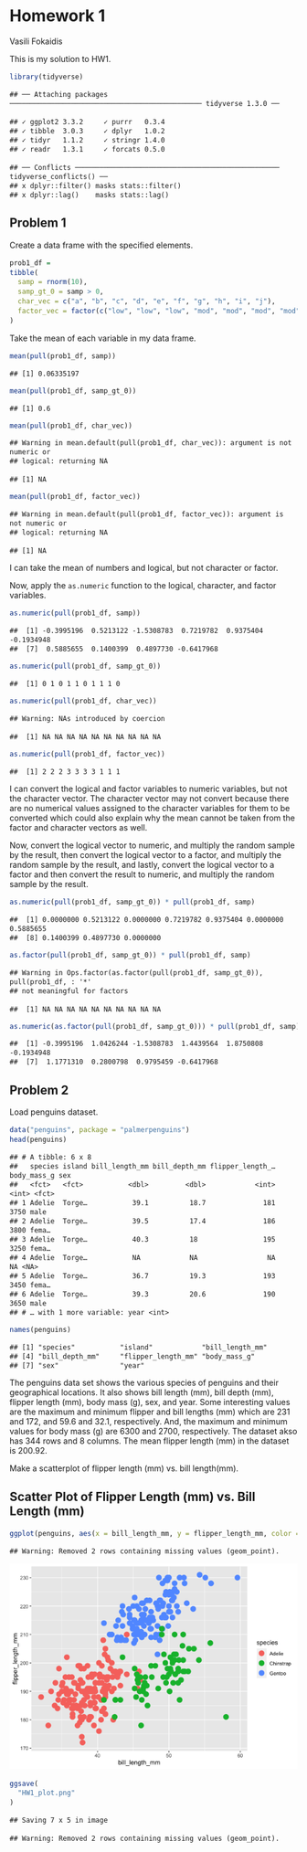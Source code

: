 Homework 1
================
Vasili Fokaidis

This is my solution to HW1.

``` r
library(tidyverse)
```

    ## ── Attaching packages ─────────────────────────────────────────────── tidyverse 1.3.0 ──

    ## ✓ ggplot2 3.3.2     ✓ purrr   0.3.4
    ## ✓ tibble  3.0.3     ✓ dplyr   1.0.2
    ## ✓ tidyr   1.1.2     ✓ stringr 1.4.0
    ## ✓ readr   1.3.1     ✓ forcats 0.5.0

    ## ── Conflicts ────────────────────────────────────────────────── tidyverse_conflicts() ──
    ## x dplyr::filter() masks stats::filter()
    ## x dplyr::lag()    masks stats::lag()

## Problem 1

Create a data frame with the specified elements.

``` r
prob1_df =
tibble(
  samp = rnorm(10),
  samp_gt_0 = samp > 0,
  char_vec = c("a", "b", "c", "d", "e", "f", "g", "h", "i", "j"),
  factor_vec = factor(c("low", "low", "low", "mod", "mod", "mod", "mod", "high", "high", "high"))
)
```

Take the mean of each variable in my data frame.

``` r
mean(pull(prob1_df, samp))
```

    ## [1] 0.06335197

``` r
mean(pull(prob1_df, samp_gt_0))
```

    ## [1] 0.6

``` r
mean(pull(prob1_df, char_vec))
```

    ## Warning in mean.default(pull(prob1_df, char_vec)): argument is not numeric or
    ## logical: returning NA

    ## [1] NA

``` r
mean(pull(prob1_df, factor_vec))
```

    ## Warning in mean.default(pull(prob1_df, factor_vec)): argument is not numeric or
    ## logical: returning NA

    ## [1] NA

I can take the mean of numbers and logical, but not character or factor.

Now, apply the `as.numeric` function to the logical, character, and
factor variables.

``` r
as.numeric(pull(prob1_df, samp))
```

    ##  [1] -0.3995196  0.5213122 -1.5308783  0.7219782  0.9375404 -0.1934948
    ##  [7]  0.5885655  0.1400399  0.4897730 -0.6417968

``` r
as.numeric(pull(prob1_df, samp_gt_0))
```

    ##  [1] 0 1 0 1 1 0 1 1 1 0

``` r
as.numeric(pull(prob1_df, char_vec))
```

    ## Warning: NAs introduced by coercion

    ##  [1] NA NA NA NA NA NA NA NA NA NA

``` r
as.numeric(pull(prob1_df, factor_vec))
```

    ##  [1] 2 2 2 3 3 3 3 1 1 1

I can convert the logical and factor variables to numeric variables, but
not the character vector. The character vector may not convert because
there are no numerical values assigned to the character variables for
them to be converted which could also explain why the mean cannot be
taken from the factor and character vectors as well.

Now, convert the logical vector to numeric, and multiply the random
sample by the result, then convert the logical vector to a factor, and
multiply the random sample by the result, and lastly, convert the
logical vector to a factor and then convert the result to numeric, and
multiply the random sample by the result.

``` r
as.numeric(pull(prob1_df, samp_gt_0)) * pull(prob1_df, samp)
```

    ##  [1] 0.0000000 0.5213122 0.0000000 0.7219782 0.9375404 0.0000000 0.5885655
    ##  [8] 0.1400399 0.4897730 0.0000000

``` r
as.factor(pull(prob1_df, samp_gt_0)) * pull(prob1_df, samp)
```

    ## Warning in Ops.factor(as.factor(pull(prob1_df, samp_gt_0)), pull(prob1_df, : '*'
    ## not meaningful for factors

    ##  [1] NA NA NA NA NA NA NA NA NA NA

``` r
as.numeric(as.factor(pull(prob1_df, samp_gt_0))) * pull(prob1_df, samp)
```

    ##  [1] -0.3995196  1.0426244 -1.5308783  1.4439564  1.8750808 -0.1934948
    ##  [7]  1.1771310  0.2800798  0.9795459 -0.6417968

## Problem 2

Load penguins dataset.

``` r
data("penguins", package = "palmerpenguins")
head(penguins)
```

    ## # A tibble: 6 x 8
    ##   species island bill_length_mm bill_depth_mm flipper_length_… body_mass_g sex  
    ##   <fct>   <fct>           <dbl>         <dbl>            <int>       <int> <fct>
    ## 1 Adelie  Torge…           39.1          18.7              181        3750 male 
    ## 2 Adelie  Torge…           39.5          17.4              186        3800 fema…
    ## 3 Adelie  Torge…           40.3          18                195        3250 fema…
    ## 4 Adelie  Torge…           NA            NA                 NA          NA <NA> 
    ## 5 Adelie  Torge…           36.7          19.3              193        3450 fema…
    ## 6 Adelie  Torge…           39.3          20.6              190        3650 male 
    ## # … with 1 more variable: year <int>

``` r
names(penguins)
```

    ## [1] "species"           "island"            "bill_length_mm"   
    ## [4] "bill_depth_mm"     "flipper_length_mm" "body_mass_g"      
    ## [7] "sex"               "year"

The penguins data set shows the various species of penguins and their
geographical locations. It also shows bill length (mm), bill depth (mm),
flipper length (mm), body mass (g), sex, and year. Some interesting
values are the maximum and minimum flipper and bill lengths (mm) which
are 231 and 172, and 59.6 and 32.1, respectively. And, the maximum and
minimum values for body mass (g) are 6300 and 2700, respectively. The
dataset akso has 344 rows and 8 columns. The mean flipper length (mm) in
the dataset is 200.92.

Make a scatterplot of flipper length (mm) vs. bill length(mm).

## Scatter Plot of Flipper Length (mm) vs. Bill Length (mm)

``` r
ggplot(penguins, aes(x = bill_length_mm, y = flipper_length_mm, color = species)) + geom_point(size = 4)
```

    ## Warning: Removed 2 rows containing missing values (geom_point).

![](p8105_hw1_vf2280_files/figure-gfm/unnamed-chunk-4-1.png)<!-- -->

``` r
ggsave(
  "HW1_plot.png"
)
```

    ## Saving 7 x 5 in image

    ## Warning: Removed 2 rows containing missing values (geom_point).
